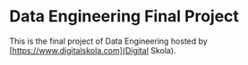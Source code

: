 # Data Engineering Final Project

This is the final project of Data Engineering hosted by [https://www.digitalskola.com](Digital Skola).
